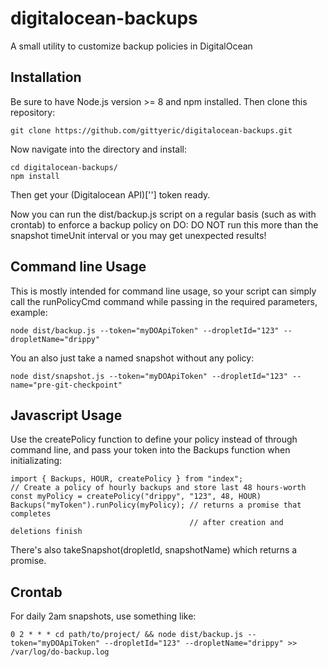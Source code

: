 # digitalocean-backups

A small utility to customize backup policies in DigitalOcean

## Installation

Be sure to have Node.js version >= 8 and npm installed.  Then clone this repository:

```
git clone https://github.com/gittyeric/digitalocean-backups.git
```

Now navigate into the directory and install:

```
cd digitalocean-backups/
npm install
```

Then get your (Digitalocean API)[''] token ready.

Now you can run the dist/backup.js script on a regular basis (such as with crontab) to enforce a backup policy on DO:
DO NOT run this more than the snapshot timeUnit interval or you may get unexpected results!

## Command line Usage

This is mostly intended for command line usage, so your script can simply call the runPolicyCmd command while passing in the required parameters, example:

```
node dist/backup.js --token="myDOApiToken" --dropletId="123" --dropletName="drippy"
```

You an also just take a named snapshot without any policy:
```
node dist/snapshot.js --token="myDOApiToken" --dropletId="123" --name="pre-git-checkpoint"
```

## Javascript Usage

Use the createPolicy function to define your policy instead of through command line, and pass your token into the Backups function when initializating:

```
import { Backups, HOUR, createPolicy } from "index";
// Create a policy of hourly backups and store last 48 hours-worth
const myPolicy = createPolicy("drippy", "123", 48, HOUR)
Backups("myToken").runPolicy(myPolicy); // returns a promise that completes
                                        // after creation and deletions finish
```

There's also takeSnapshot(dropletId, snapshotName) which returns a promise.

## Crontab

For daily 2am snapshots, use something like:

```
0 2 * * * cd path/to/project/ && node dist/backup.js --token="myDOApiToken" --dropletId="123" --dropletName="drippy" >> /var/log/do-backup.log
```